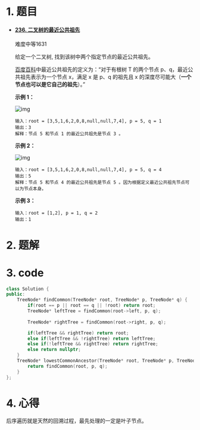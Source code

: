 # 1. 题目

- #### [236. 二叉树的最近公共祖先](https://leetcode-cn.com/problems/lowest-common-ancestor-of-a-binary-tree/)

  难度中等1631

  给定一个二叉树, 找到该树中两个指定节点的最近公共祖先。

  [百度百科](https://baike.baidu.com/item/最近公共祖先/8918834?fr=aladdin)中最近公共祖先的定义为：“对于有根树 T 的两个节点 p、q，最近公共祖先表示为一个节点 x，满足 x 是 p、q 的祖先且 x 的深度尽可能大（**一个节点也可以是它自己的祖先**）。”

   

  **示例 1：**

  ![img](https://assets.leetcode.com/uploads/2018/12/14/binarytree.png)

  ```
  输入：root = [3,5,1,6,2,0,8,null,null,7,4], p = 5, q = 1
  输出：3
  解释：节点 5 和节点 1 的最近公共祖先是节点 3 。
  ```

  **示例 2：**

  ![img](https://assets.leetcode.com/uploads/2018/12/14/binarytree.png)

  ```
  输入：root = [3,5,1,6,2,0,8,null,null,7,4], p = 5, q = 4
  输出：5
  解释：节点 5 和节点 4 的最近公共祖先是节点 5 。因为根据定义最近公共祖先节点可以为节点本身。
  ```

  **示例 3：**

  ```
  输入：root = [1,2], p = 1, q = 2
  输出：1
  ```

# 2. 题解
# 3. code
```c++
class Solution {
public:
    TreeNode* findCommon(TreeNode* root, TreeNode* p, TreeNode* q) {
        if(root == p || root == q || !root) return root;
        TreeNode* leftTree = findCommon(root->left, p, q);
        
        TreeNode* rightTree = findCommon(root->right, p, q);

        if(leftTree && rightTree) return root;
        else if(leftTree && !rightTree) return leftTree;
        else if(!leftTree && rightTree) return rightTree;
        else return nullptr;
    }
    TreeNode* lowestCommonAncestor(TreeNode* root, TreeNode* p, TreeNode* q) {
        return findCommon(root, p, q);       
    }
};
```
# 4. 心得

后序遍历就是天然的回溯过程，最先处理的一定是叶子节点。


